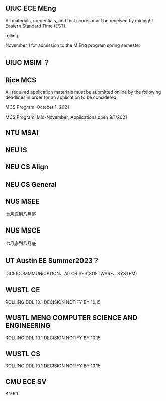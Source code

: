 ## UIUC ECE MEng
All materials, credentials, and test scores must be received by midnight Eastern Standard Time (EST).

rolling

November 1 for admission to the M.Eng program spring semester

## UIUC MSIM ？

## Rice MCS 

All required application materials must be submitted online by the following deadlines in order for an application to be considered.

MCS Program: October 1, 2021

MCS Program: Mid-November; Applications open 9/1/2021

## NTU MSAI

## NEU IS

## NEU CS Align

## NEU CS General

## NUS MSEE
七月底到八月底
## NUS MSCE
七月底到八月底

## UT Austin EE Summer2023？
DICE(COMMMUNICATION、AI) OR SES(SOFTWARE、SYSTEM)

## WUSTL CE
ROLLING DDL 10.1 DECISION NOTIFY BY 10.15

## WUSTL MENG COMPUTER SCIENCE AND ENGINEERING
ROLLING DDL 10.1 DECISION NOTIFY BY 10.15

## WUSTL CS
ROLLING DDL 10.1 DECISION NOTIFY BY 10.15

## CMU ECE SV
8.1-9.1
